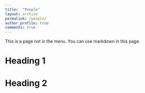 ```yaml
---
title:  "People"
layout: archive
permalink: /people/
author_profile: true
comments: true
---
```


This is a page not in the menu. You can use markdown in this page.

Heading 1
======

Heading 2
======
